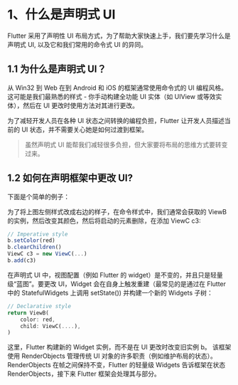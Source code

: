 # 1、什么是声明式 UI

Flutter 采用了声明性 UI 布局方式，为了帮助大家快速上手，我们要先学习什么是声明式 UI, 以及它和我们常用的命令式 UI 的异同。

## 1.1 为什么是声明式 UI？

从 Win32 到 Web 在到 Android 和 iOS 的框架通常使用命令式的 UI 编程风格。这可能是我们最熟悉的样式 - 你手动构建全功能 UI 实体（如 UIView 或等效实体），然后在 UI 更改时使用方法对其进行更改。

为了减轻开发人员在各种 UI 状态之间转换的编程负担，Flutter 让开发人员描述当前的 UI 状态，并不需要关心她是如何过渡到框架。

> 虽然声明式 UI 能帮我们减轻很多负担，但大家要将布局的思维方式要转变过来。

## 1.2 如何在声明框架中更改 UI?

下面是个简单的例子：

为了将上图左侧样式改成右边的样子，在命令样式中，我们通常会获取的 ViewB 的实例，然后改变其颜色，然后将启动的元素删除，在添加 ViewC c3:

```js
// Imperative style
b.setColor(red)
b.clearChildren()
ViewC c3 = new ViewC(...)
b.add(c3)
```

在声明式 UI 中，视图配置（例如 Flutter 的 widget）是不变的，并且只是轻量级“蓝图”。要更改 UI，Widget 会在自身上触发重建（最常见的是通过在 Flutter 中的 StatefulWidgets 上调用 setState()) 并构建一个新的 Widgets 子树：

```dart
// Declarative style
return ViewB(
    color: red,
    child: ViewC(....),
)
```

这里，Flutter 构建新的 Widget 实例，而不是在 UI 更改时改变旧实例 b。 该框架使用 RenderObjects 管理传统 UI 对象的许多职责（例如维护布局的状态）。RenderObjects 在帧之间保持不变，Flutter 的轻量级 Widgets 告诉框架在状态 RenderObjects，接下来 Flutter 框架会处理其与部分。
